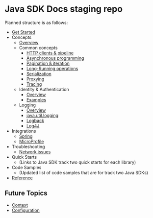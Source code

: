 # Java SDK Docs staging repo

Planned structure is as follows:

* [Get Started](https://docs.microsoft.com/azure/developer/java/sdk/java-sdk-azure-get-started)
* Concepts
  * [Overview](overview.md)
  * Common concepts
    * [HTTP clients & pipeline](http_client_pipeline.md)
    * [Asynchronous programming](asynchronous_programming.md)
    * [Pagination & iteration](pagination.md)
    * [Long-Running operations](long_running_operations.md)
    * [Serialization](serialization.md)
    * [Proxying](proxying.md)
    * [Tracing](tracing.md)
  * Identity & Authentication
    * [Overview](identity_overview.md)
    * [Examples](identity_examples.md)  
  * Logging
    * [Overview](logging.md)
    * [java.util.logging](java-util-logging.md)
    * [Logback](logback.md)
    * [Log4J](log4j.md)
* Integrations
  * [Spring](https://docs.microsoft.com/azure/developer/java/spring-framework/spring-boot-starters-for-azure)
  * [MicroProfile](https://docs.microsoft.com/azure/developer/java/eclipse-microprofile/)
* Troubleshooting
  * [Network issues](troubleshooting_network.md)
* Quick Starts
  * (Links to Java SDK track two quick starts for each library)
* Code Samples
  * (Updated list of code samples that are for track two Java SDKs)
* [Reference](https://docs.microsoft.com/java/api/overview/azure/?view=azure-java-stable)

## Future Topics

* [Context](context.md)
* [Configuration](configuration.md)
